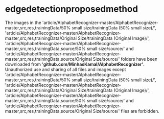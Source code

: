 # edgedetectionproposedmethod

The images in the 'article/AlphabetRecognizer-master/AlphabetRecognizer-master,src,res,trainingData/50% small size/trainingData (50% small size)/', 'article/AlphabetRecognizer-master/AlphabetRecognizer-master,src,res,trainingData/Original Size/trainingData (Original Image)/', 'article/AlphabetRecognizer-master/AlphabetRecognizer-master,src,res,trainingData,source/50% small size/source/' and 'article/AlphabetRecognizer-master/AlphabetRecognizer-master,src,res,trainingData,source/Original Size/source/' folders have been downloaded from **'github.com/MinhasKamal/AlphabetRecognizer'**. Unauthorized use and sharing of all files and images except 'article/AlphabetRecognizer-master/AlphabetRecognizer-master,src,res,trainingData/50% small size/trainingData (50% small size)/', 'article/AlphabetRecognizer-master/AlphabetRecognizer-master,src,res,trainingData/Original Size/trainingData (Original Image)/', 'article/AlphabetRecognizer-master/AlphabetRecognizer-master,src,res,trainingData,source/50% small size/source/' and 'article/AlphabetRecognizer-master/AlphabetRecognizer-master,src,res,trainingData,source/Original Size/source/' files are forbidden.
